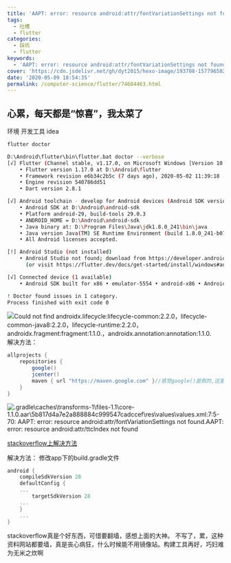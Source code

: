 ```yaml
---
title: 'AAPT: error: resource android:attr/fontVariationSettings not found'
tags:
  - 吐槽
  - flutter
categories:
  - 踩坑
  - flutter
keywords:
  - 'AAPT: error: resource android:attr/fontVariationSettings not found'
cover: 'https://cdn.jsdelivr.net/gh/dyt2015/hexo-image/193708-15779650287a6a.jpg'
date: '2020-05-09 18:54:35'
permalink: /computer-science/flutter/74684463.html
---
```


<!--more-->
## 心累，每天都是“惊喜”，我太菜了
环境
开发工具 idea

```bash
flutter doctor

D:\Android\flutter\bin\flutter.bat doctor --verbose
[√] Flutter (Channel stable, v1.17.0, on Microsoft Windows [Version 10.0.18363.815], locale zh-CN.ts-CN)
    • Flutter version 1.17.0 at D:\Android\flutter
    • Framework revision e6b34c2b5c (7 days ago), 2020-05-02 11:39:18 -0700
    • Engine revision 540786dd51
    • Dart version 2.8.1

[√] Android toolchain - develop for Android devices (Android SDK version 29.0.3)
    • Android SDK at D:\Android\android-sdk
    • Platform android-29, build-tools 29.0.3
    • ANDROID_HOME = D:\Android\android-sdk
    • Java binary at: D:\Program Files\Java\jdk1.8.0_241\bin\java
    • Java version Java(TM) SE Runtime Environment (build 1.8.0_241-b07)
    • All Android licenses accepted.

[!] Android Studio (not installed)
    • Android Studio not found; download from https://developer.android.com/studio/index.html
      (or visit https://flutter.dev/docs/get-started/install/windows#android-setup for detailed instructions).

[√] Connected device (1 available)
    • Android SDK built for x86 • emulator-5554 • android-x86 • Android 8.0.0 (API 26) (emulator)

! Doctor found issues in 1 category.
Process finished with exit code 0
```

![Could not find androidx.lifecycle:lifecycle-common:2.2.0，lifecycle-common-java8:2.2.0，lifecycle-runtime:2.2.0，androidx.fragment:fragment:1.1.0.，androidx.annotation:annotation:1.1.0.](https://i.loli.net/2020/05/09/IzAgor5ceEDQtC6.png)
解决方法：
```groovy
allprojects {
    repositories {
        google() 
        jcenter()
        maven { url "https://maven.google.com" }//感觉google()是假的,这里我用了阿里云镜像，可能没同步吧。
    }
}
```

![.gradle\caches\transforms-1\files-1.1\core-1.1.0.aar\5b817d4a7e2a888884c999547cadccef\res\values\values.xml:7:5-70: AAPT: error: resource android:attr/fontVariationSettings not found.AAPT: error: resource android:attr/ttcIndex not found](https://i.loli.net/2020/05/09/xOWjZLbfkpzEA5a.png)

[stackoverflow上解决方法](https://stackoverflow.com/questions/49208772/error-resource-androidattr-fontvariationsettings-not-found)

解决方法：
修改app下的build.gradle文件
```groovy
android {
    compileSdkVersion 28
    defaultConfig {
	...
        targetSdkVersion 28
	...
    }
    ...
}
```

stackoverflow真是个好东西，可惜要翻墙，感想上面的大神。
不写了，累，这种资料网站都要墙，真是丧心病狂，什么时候能不用镜像站。构建工具再好，巧妇难为无米之炊啊





